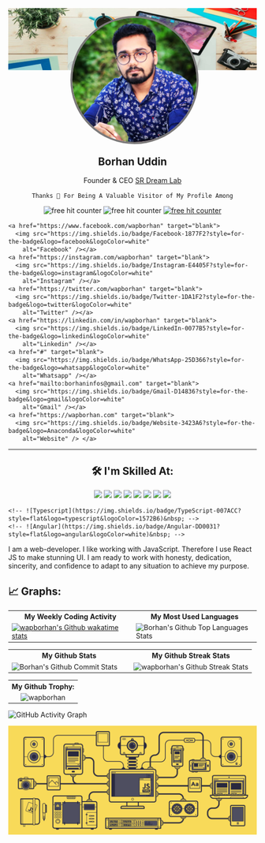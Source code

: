 <!DOCTYPE html>
<html lang="en">

<head>
  <meta charset="UTF-8">
  <meta http-equiv="X-UA-Compatible" content="IE=edge">
  <meta name="viewport" content="width=device-width, initial-scale=1.0">
  <title>Document</title>
</head>

<body>
  <div style="position: relative;">
    <div style="margin-bottom: 170px;">
      <img src="https://github.com/wapborhan/wapborhan/blob/main/1612431913167.jpg?raw=true" />
    </div>
    <div style="position: absolute;
    bottom: -150px;
    left: 50%;
    transform: translateX(-50%);">
      <img src="IMG_20201028_001349_899-01.jpg" style="border-radius: 50%;
    border: 4px solid #7b7979;" width="300" alt="Borhan">
    </div>
  </div>

  <div align="center">
    <h2>Borhan Uddin</h2>
    Founder & CEO <a href="https://www.srdreamlab.com" target="_blank">SR Dream Lab</a>

    Thanks 💙 For Being A Valuable Visitor of My Profile Among
  </div>

  <p align="center">
    <img src="https://img.shields.io/github/followers/wapborhan?label=Follow&style=social" border="0"
      title="free hit counter" alt="free hit counter" />
    <img src="https://gpvc.arturio.dev/wapborhan" border="0" title="free hit counter" alt="free hit counter" />
    <a href="https://wakatime.com/@wapborhan"> <img
        src="https://wakatime.com/badge/user/59d9f170-5e15-4b6c-8acd-f8cd5d8bb365.svg" border="0"
        title="free hit counter" alt="free hit counter" /></a>
  </p>
  <p align='center'>

    <a href="https://www.facebook.com/wapborhan" target="blank">
      <img src="https://img.shields.io/badge/Facebook-1877F2?style=for-the-badge&logo=facebook&logoColor=white"
        alt="Facebook" /></a>
    <a href="https://instagram.com/wapborhan" target="blank">
      <img src="https://img.shields.io/badge/Instagram-E4405F?style=for-the-badge&logo=instagram&logoColor=white"
        alt="Instagram" /></a>
    <a href="https://twitter.com/wapborhan" target="blank">
      <img src="https://img.shields.io/badge/Twitter-1DA1F2?style=for-the-badge&logo=twitter&logoColor=white"
        alt="Twitter" /></a>
    <a href="https://linkedin.com/in/wapborhan" target="blank">
      <img src="https://img.shields.io/badge/LinkedIn-0077B5?style=for-the-badge&logo=linkedin&logoColor=white"
        alt="Linkedin" /></a>
    <a href="#" target="blank">
      <img src="https://img.shields.io/badge/WhatsApp-25D366?style=for-the-badge&logo=whatsapp&logoColor=white"
        alt="Whatsapp" /></a>
    <a href="mailto:borhaninfos@gmail.com" target="blank">
      <img src="https://img.shields.io/badge/Gmail-D14836?style=for-the-badge&logo=gmail&logoColor=white"
        alt="Gmail" /></a>
    <a href="https://wapborhan.com" target="blank">
      <img src="https://img.shields.io/badge/Website-3423A6?style=for-the-badge&logo=Anaconda&logoColor=white"
        alt="Website" /> </a>

  </p>
  <hr />
  <h2 align="center">
    🛠️ I'm Skilled At:
  </h2>
  <p align="center">
    <img src="https://img.shields.io/badge/-HTML-05122A?style=flat&logo=HTML5" border="0" />
    <img src="https://img.shields.io/badge/-CSS-05122A?style=flat&logo=CSS3&logoColor=1572B6" border="0" />
    <img src="https://img.shields.io/badge/-JavaScript-05122A?style=flat&logo=javascript" border="0" />
    <img src="https://img.shields.io/badge/-React-05122A?style=flat&logo=react" border="0" />
    <img src="https://img.shields.io/badge/React_Native-20232A?style=flat&logo=react&logoColor=61DAFB" border="0" />
    <img src="https://img.shields.io/badge/Vue.js-20232A?style=flat&logo=vue.js&logoColor=61DAFB" border="0" />
    <img src="https://img.shields.io/badge/-Node.js-05122A?style=flat&logo=node.js" border="0" />
    <img src="https://img.shields.io/badge/-php-05122A?style=flat&logo=php" border="0" />

    <!-- ![Typescript](https://img.shields.io/badge/TypeScript-007ACC?style=flat&logo=typescript&logoColor=1572B6)&nbsp; -->
    <!-- ![Angular](https://img.shields.io/badge/Angular-DD0031?style=flat&logo=angular&logoColor=white)&nbsp; -->

  </p>


  <p>I am a web-developer. I like working with JavaScript. Therefore I use React JS to make stunning UI. I am ready to
    work with honesty, dedication, sincerity, and confidence to adapt to any situation to achieve my purpose.</p>

  ## 📈 Graphs:

  <table align="center" width="100%">
    <tr>
      <th>My Weekly Coding Activity</th>
      <th>My Most Used Languages</th>
    </tr>
    <tr>
      <td width="50%"> <a href="https://wakatime.com/@wapborhan"><img
            src="https://github-readme-stats.vercel.app/api/wakatime?username=wapborhan"
            alt="wapborhan's Github wakatime stats" height="auto" width="500px"></a></td>
      <td width="50%"> <img
          src="https://github-readme-stats-showrin.vercel.app/api/top-langs/?username=wapborhan&layout=compact&langs_count=8&hide=less,html,css"
          alt="Borhan's Github Top Languages Stats" width="500px" height="auto" /></td>
    </tr>
  </table>

  <table align="center" width="100%">
    <tr>
      <th>My Github Stats</th>
      <th>My Github Streak Stats</th>
    </tr>
    <tr>
      <td width="50%">
        <img
          src="https://github-readme-stats-showrin.vercel.app/api?username=wapborhan&include_all_commits=true&count_private=true&show_icons=true"
          alt="Borhan's Github Commit Stats" height="170em">
      </td>
      <td width="50%">
        <img src="https://github-readme-streak-stats.herokuapp.com/?user=wapborhan"
          alt="wapborhan's Github Streak Stats" height="180em">
      </td>
    </tr>
  </table>

  <table align="center" width="100%">
    <tr>
      <!--  <th> Website Performances: </th> -->
      <th> My Github Trophy:</th>
    </tr>
    <tr>
      <!--      <td width="50%" align="center"> <img src="https://metrics.lecoq.io/wapborhan?template=classic&base.header=0&base.activity=0&base.community=0&base.repositories=0&base.metadata=0&people=1&people.limit=20&people.identicons=false&people.size=40&people.types=followers%2C%20following%2C%20sponsors%2C%20sponsoring&people.shuffle=false&config.timezone=Asia%2FDhaka" alt="wapborhan" /></td> -->
      <td align="center"><img src="https://github-profile-trophy.vercel.app/?username=wapborhan&row=2&column=8"
          alt="wapborhan" /></td>
    </tr>
  </table>

  ![GitHub Activity
  Graph](https://activity-graph.herokuapp.com/graph?username=wapborhan&bg_color=1c1917&color=ffffff&line=0891b2&point=ffffff&area_color=1c1917&area=true&hide_border=true&custom_title=GitHub%20Commits%20Graph)

  <p align="center">
    <img src="technology.gif" border="0" title="technology" alt="technology" />
  </p>

</body>

</html>
